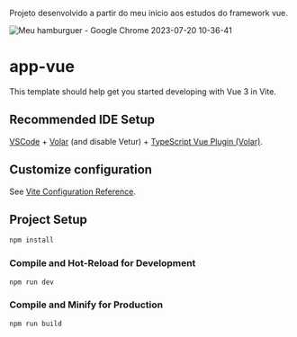 Projeto desenvolvido a partir do meu início aos estudos do framework vue.  

![Meu hamburguer - Google Chrome 2023-07-20 10-36-41](https://github.com/cecilia-ce/meuHamburguerVue/assets/90211249/0f87f149-7854-4f9d-a5c2-1f4b2afa5b0e)


# app-vue

This template should help get you started developing with Vue 3 in Vite.

## Recommended IDE Setup

[VSCode](https://code.visualstudio.com/) + [Volar](https://marketplace.visualstudio.com/items?itemName=Vue.volar) (and disable Vetur) + [TypeScript Vue Plugin (Volar)](https://marketplace.visualstudio.com/items?itemName=Vue.vscode-typescript-vue-plugin).

## Customize configuration

See [Vite Configuration Reference](https://vitejs.dev/config/).

## Project Setup

```sh
npm install
```

### Compile and Hot-Reload for Development

```sh
npm run dev
```

### Compile and Minify for Production

```sh
npm run build
```
